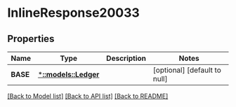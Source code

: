 # InlineResponse20033

## Properties
Name | Type | Description | Notes
------------ | ------------- | ------------- | -------------
**BASE** | [***::models::Ledger**](ledger.md) |  | [optional] [default to null]

[[Back to Model list]](../README.md#documentation-for-models) [[Back to API list]](../README.md#documentation-for-api-endpoints) [[Back to README]](../README.md)


